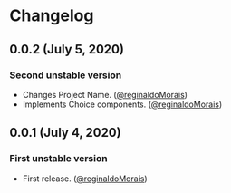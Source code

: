 # Changelog

## 0.0.2 (July 5, 2020)

### Second unstable version

- Changes Project Name. ([@reginaldoMorais](https://github.com/reginaldoMorais))
- Implements Choice components. ([@reginaldoMorais](https://github.com/reginaldoMorais))

## 0.0.1 (July 4, 2020)

### First unstable version

- First release. ([@reginaldoMorais](https://github.com/reginaldoMorais))
